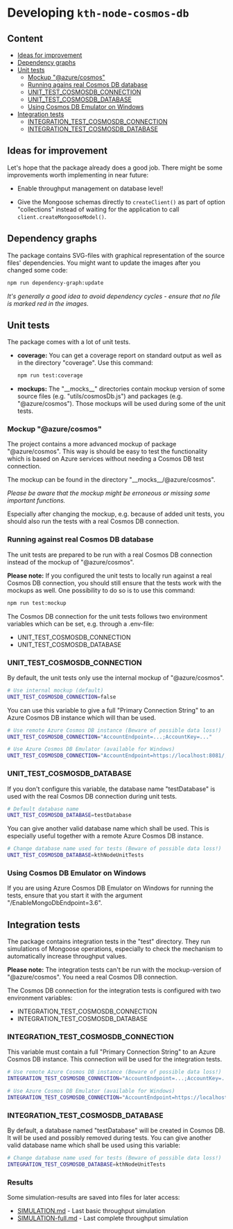 # Developing `kth-node-cosmos-db`

## Content

- [Ideas for improvement](#ideas-for-improvement)
- [Dependency graphs](#dependency-graphs)
- [Unit tests](#unit-tests)
  - [Mockup "@azure/cosmos"](#mockup-azurecosmos)
  - [Running agains real Cosmos DB database](#running-against-real-cosmos-db-database)
  - [UNIT_TEST_COSMOSDB_CONNECTION](#UNIT_TEST_COSMOSDB_CONNECTION)
  - [UNIT_TEST_COSMOSDB_DATABASE](#UNIT_TEST_COSMOSDB_DATABASE)
  - [Using Cosmos DB Emulator on Windows](#using-cosmos-db-emulator-on-windows)
- [Integration tests](#integration-tests)
  - [INTEGRATION_TEST_COSMOSDB_CONNECTION](#INTEGRATION_TEST_COSMOSDB_CONNECTION)
  - [INTEGRATION_TEST_COSMOSDB_DATABASE](#INTEGRATION_TEST_COSMOSDB_DATABASE)

## Ideas for improvement

Let's hope that the package already does a good job. There might be some improvements worth implementing in near future:

- Enable throughput management on database level!

- Give the Mongoose schemas directly to `createClient()` as part of option "collections" instead of waiting for the application to call `client.createMongooseModel()`.

## Dependency graphs

The package contains SVG-files with graphical representation of the source files' dependencies. You might want to update the images after you changed some code:

```sh
npm run dependency-graph:update
```

_It's generally a good idea to avoid dependency cycles - ensure that no file is marked red in the images._

## Unit tests

The package comes with a lot of unit tests.

- **coverage:**
  You can get a coverage report on standard output as well as in the directory "coverage". Use this command:
  ```sh
  npm run test:coverage
  ```
- **mockups:**
  The "\_\_mocks\_\_" directories contain mockup version of some source files (e.g. "utils/cosmosDb.js") and packages (e.g. "@azure/cosmos"). Those mockups will be used during some of the unit tests.

### Mockup "@azure/cosmos"

The project contains a more advanced mockup of package "@azure/cosmos". This way is should be easy to test the functionality which is based on Azure services without needing a Cosmos DB test connection.

The mockup can be found in the directory "\_\_mocks\_\_/@azure/cosmos".

_Please be aware that the mockup might be erroneous or missing some important functions._

Especially after changing the mockup, e.g. because of added unit tests, you should also run the tests with a real Cosmos DB connection.

### Running against real Cosmos DB database

The unit tests are prepared to be run with a real Cosmos DB connection instead of the mockup of "@azure/cosmos".

**Please note:** If you configured the unit tests to locally run against a real Cosmos DB connection, you should still ensure that the tests work with the mockups as well. One possibility to do so is to use this command:

```sh
npm run test:mockup
```

The Cosmos DB connection for the unit tests follows two environment variables which can be set, e.g. through a .env-file:

- UNIT_TEST_COSMOSDB_CONNECTION
- UNIT_TEST_COSMOSDB_DATABASE

### UNIT_TEST_COSMOSDB_CONNECTION

By default, the unit tests only use the internal mockup of "@azure/cosmos".

```sh
# Use internal mockup (default)
UNIT_TEST_COSMOSDB_CONNECTION=false
```

You can use this variable to give a full "Primary Connection String" to an Azure Cosmos DB instance which will than be used.

```sh
# Use remote Azure Cosmos DB instance (Beware of possible data loss!)
UNIT_TEST_COSMOSDB_CONNECTION="AccountEndpoint=...;AccountKey=..."
```

```sh
# Use Azure Cosmos DB Emulator (available for Windows)
UNIT_TEST_COSMOSDB_CONNECTION="AccountEndpoint=https://localhost:8081/;AccountKey=C2y6yDjf5/R+ob0N8A7Cgv30VRDJIWEHLM+4QDU5DE2nQ9nDuVTqobD4b8mGGyPMbIZnqyMsEcaGQy67XIw/Jw=="
```

### UNIT_TEST_COSMOSDB_DATABASE

If you don't configure this variable, the database name "testDatabase" is used with the real Cosmos DB connection during unit tests.

```sh
# Default database name
UNIT_TEST_COSMOSDB_DATABASE=testDatabase
```

You can give another valid database name which shall be used. This is especially useful together with a remote Azure Cosmos DB instance.

```sh
# Change database name used for tests (Beware of possible data loss!)
UNIT_TEST_COSMOSDB_DATABASE=kthNodeUnitTests
```

### Using Cosmos DB Emulator on Windows

If you are using Azure Cosmos DB Emulator on Windows for running the tests, ensure that you start it with the argument "/EnableMongoDbEndpoint=3.6".

## Integration tests

The package contains integration tests in the "test" directory. They run simulations of Mongoose operations, especially to check the mechanism to automatically increase throughput values.

**Please note:** The integration tests can't be run with the mockup-version of "@azure/cosmos". You need a real Cosmos DB connection.

The Cosmos DB connection for the integration tests is configured with two environment variables:

- INTEGRATION_TEST_COSMOSDB_CONNECTION
- INTEGRATION_TEST_COSMOSDB_DATABASE

### INTEGRATION_TEST_COSMOSDB_CONNECTION

This variable must contain a full "Primary Connection String" to an Azure Cosmos DB instance. This connection will be used for the integration tests.

```sh
# Use remote Azure Cosmos DB instance (Beware of possible data loss!)
INTEGRATION_TEST_COSMOSDB_CONNECTION="AccountEndpoint=...;AccountKey=..."
```

```sh
# Use Azure Cosmos DB Emulator (available for Windows)
INTEGRATION_TEST_COSMOSDB_CONNECTION="AccountEndpoint=https://localhost:8081/;AccountKey=C2y6yDjf5/R+ob0N8A7Cgv30VRDJIWEHLM+4QDU5DE2nQ9nDuVTqobD4b8mGGyPMbIZnqyMsEcaGQy67XIw/Jw=="
```

### INTEGRATION_TEST_COSMOSDB_DATABASE

By default, a database named "testDatabase" will be created in Cosmos DB. It will be used and possibly removed during tests. You can give another valid database name which shall be used using this variable:

```sh
# Change database name used for tests (Beware of possible data loss!)
INTEGRATION_TEST_COSMOSDB_DATABASE=kthNodeUnitTests
```

### Results

Some simulation-results are saved into files for later access:

- [SIMULATION.md](https://github.com/KTH/kth-node-cosmos-db/blob/master/SIMULATION.md) - Last basic throughput simulation
- [SIMULATION-full.md](https://github.com/KTH/kth-node-cosmos-db/blob/master/SIMULATION-full.md) - Last complete throughput simulation
